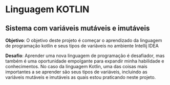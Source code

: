 # Linguagem KOTLIN

## Sistema com variáveis mutáveis e imutáveis

**Objetivo**: O objetivo deste projeto é começar o aprendizado da linguagem de programação kotlin e seus tipos de variáveis no ambiente Intellij IDEA

**Desafio**: Aprender uma nova linguagem de programação é desafiador, mas também é uma oportunidade empolgante para expandir minha habilidade e conhecimentos. No caso da linguagem Kotlin, uma das coisas mais importantes a se aprender são seus tipos de variáveis, incluindo as variáveis mutáveis e imutáveis as quais estou praticando neste projeto.
